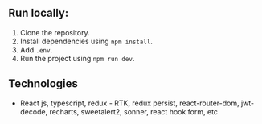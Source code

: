 ## Run locally:

1. Clone the repository.
2. Install dependencies using `npm install`.
3. Add `.env`.
4. Run the project using `npm run dev`.

## Technologies

- React js, typescript, redux - RTK, redux persist, react-router-dom, jwt-decode, recharts, sweetalert2, sonner, react hook form, etc
